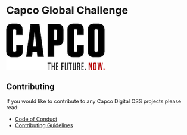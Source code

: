 # Capco Global Challenge
 
![Capco](https://github.com/capcodigital/.github/blob/master/assets/capco_logo.jpg)


## Contributing
 
If you would like to contribute to any Capco Digital OSS projects please read:
 
* [Code of Conduct](https://github.com/capcodigital/.github/blob/master/CODE_OF_CONDUCT.md)
* [Contributing Guidelines](https://github.com/capcodigital/.github/blob/master/CONTRIBUTING.md)
